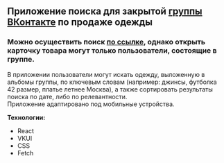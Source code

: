## Приложение поиска для закрытой [группы ВКонтакте](https://vk.com/mne_ne_podoshlo 'перейти в VK, чтобы посмотреть группу') по продаже одежды
### Можно осуществить поиск [по ссылке](https://vk.com/app51492212 'перейти в VK, чтобы посмотреть работу приложения'), однако открыть карточку товара могут только пользователи, состоящие в группе.

В приложении пользователи могут искать одежду, выложенную в альбомы группы, по ключевым словам (например: джинсы, футболка 42 размер, платье летнее Москва), а также сортировать результаты поиска по дате, либо по релевантности.  
Приложение адаптировано под мобильные устройства.  

__Технологии:__
 - React
 - VKUI
 - CSS
 - Fetch
